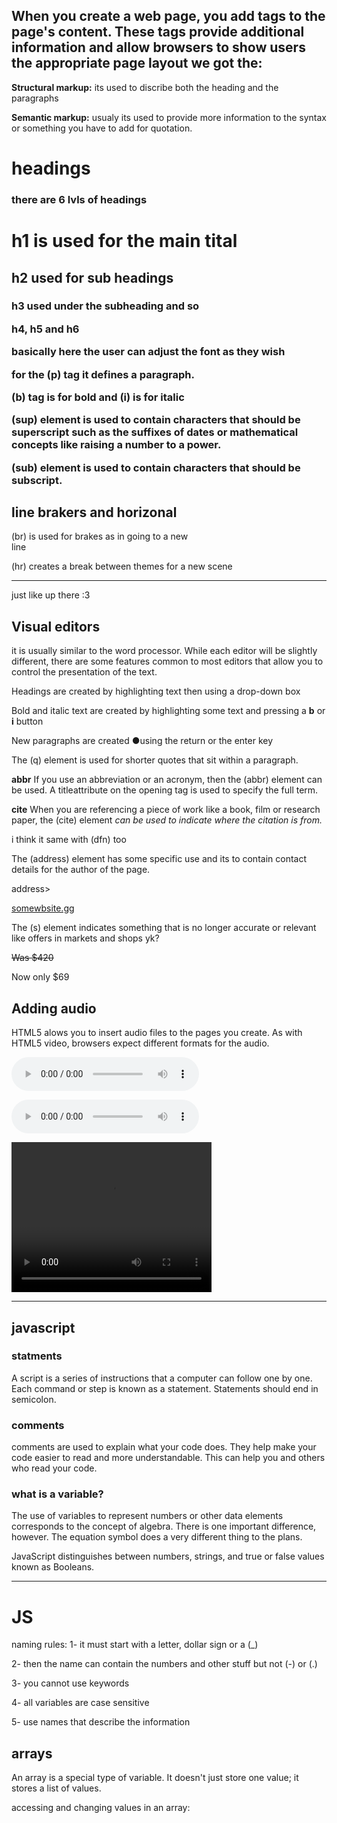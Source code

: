 ## When you create a web page, you add tags to the page's content. These tags provide additional information and allow browsers to show users the appropriate page layout we got the:

**Structural markup:** its used to discribe both the heading and the paragraphs

**Semantic markup:** usualy its used to provide more information to the syntax or something you have to add for quotation.

# headings
### there are 6 lvls of headings

<h1> h1 is used for the main tital 

<h2> h2 used for sub headings

<h3> h3 used under the subheading and so

h4, h5 and h6

basically here the user can adjust the font as they wish 

for the (p) tag it defines a paragraph.

(b) tag is for bold and (i) is for italic

(sup) element is used to contain characters that should be superscript such as the suffixes of dates or mathematical concepts like raising a number to a power.

(sub) element is used to contain characters that should be subscript.

## line brakers and horizonal

(br) is used for brakes as in going to a new </br>line

(hr) creates a break between themes for a new scene
 <hr/>

just like up there :3

## **Visual editors**

it is usually similar to the word processor. While each editor will be slightly different, there are some features common to most editors that allow you to control the presentation of the text.

Headings are created by highlighting text then using a drop-down box

Bold and italic text are created by highlighting some text and pressing a **b** or **i** button

New paragraphs are created ●using the return or the enter key

The (q) element is used for shorter quotes that sit within a paragraph. 

**abbr**
If you use an abbreviation or an acronym, then the (abbr) element can be used. A titleattribute on the opening tag is used to specify the full term.

**cite**
When you are referencing a piece of work like a book, film or research paper, the  (cite) element <cite> can be used to indicate where the citation is from.</cite>

i think it same with (dfn) too

The (address) element has some specific use and its to contain contact details for the author of the page.

address><p><a href="https://www.youtube.com/watch?v=qdIBGoO6pMk&ab_channel=squizzy"> somewbsite.gg</a></p>

The (s) element indicates something that is no longer accurate or relevant like offers in markets and shops yk?

<p><s>Was $420</s></p>
<p>Now only $69</p>

## Adding audio
HTML5 alows you to insert audio files to the pages you create. As with HTML5 video, browsers expect different formats for the audio.

  <audio controls>
  <source src="horse.ogg" type="audio/ogg">
  <source src="https://youtu.be/nUHKOgHgQc4" type="audio/mpeg">
Your browser does not support the audio element.
</audio>

  <audio controls autoplay><source src="audio/test-audio.ogg" />
  
  <source src="https://www.youtube.com/watch?v=GvBCnmQRFOo" />
  

  <video width="320" height="240" controls>
  <source src="hehe.mp4" type="video.mp4">
  
</video>

 <hr/>

## **javascript**

### **statments**

A script is a series of instructions that a computer can follow one by one. Each command or step is known as a statement. Statements should end in semicolon.

### **comments**
 comments are used to explain what your code does. They help make your code easier to read and more understandable. This can help you and others who read your code. 

 ### **what is a variable?**

 The use of variables to represent numbers or other data elements corresponds to the concept of algebra. There is one important difference, however. The equation symbol does a very different thing to the plans.

 JavaScript distinguishes between numbers, strings, and true or false values known as Booleans. 

  <hr/>

  # JS
  naming rules:
  1- it must start with a letter, dollar sign or a (_)

  2- then the name can contain the numbers and other stuff but not (-) or (.)

  3- you cannot use keywords

  4- all variables are case sensitive

  5- use names that describe the information

  ## arrays
  An array is  a special type of variable. It doesn't just store one value; it stores a list of values. 

  accessing and changing values in an array:
  